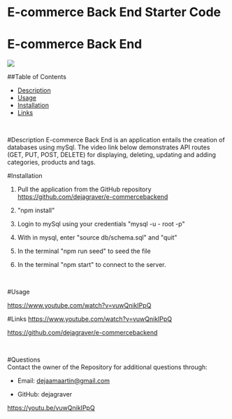 # E-commerce Back End Starter Code

 <h1> E-commerce Back End </h1>
  
  <img src = "https://img.shields.io/badge/license-MIT License-brightgreen"><br />

  ##Table of Contents
  * [Description](#Description)
  * [Usage](#Usage)
  * [Installation](#Installation)
  * [Links](#Links)
  <br />

<a name="Description">#Description</a>
E-commerce Back End is an application entails the creation of databases using mySql. The video link below demonstrates API routes (GET, PUT, POST, DELETE) for displaying, deleting, updating and adding categories, products and tags.
 <br />

<a name="Installation">#Installation</a>
1. Pull the application from the GitHub repository https://github.com/dejagraver/e-commercebackend
2. "npm install"
3. Login to mySql using your credentials "mysql -u - root -p"
4. With in mysql, enter "source db/schema.sql" and "quit"
5. In the terminal "npm run seed" to seed the file 
6. In the terminal "npm start" to connect to the server.

    <br />

<a name="Usage">#Usage</a>

 https://www.youtube.com/watch?v=vuwQnikIPpQ
    <br />


 <a name="Links">#Links</a>
https://www.youtube.com/watch?v=vuwQnikIPpQ

https://github.com/dejagraver/e-commercebackend

  <br />


  #Questions <br />
  Contact the owner of the Repository for additional questions through:

* Email: dejaamaartin@gmail.com

* GitHub: dejagraver

https://youtu.be/vuwQnikIPpQ
